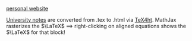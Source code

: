 [personal website](https://www.jaidenratti.com/)

[University notes](https://github.com/JaidenRatti/university-notes) are converted from .tex to .html via [TeX4ht](https://tug.org/tex4ht/). MathJax rasterizes the $\LaTeX$ $\implies$ right-clicking on aligned equations shows the $\LaTeX$ for that block!
